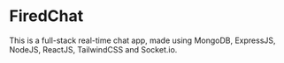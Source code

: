 # FiredChat


This is a full-stack real-time chat app, made using MongoDB, ExpressJS, NodeJS, ReactJS, TailwindCSS and Socket.io.
